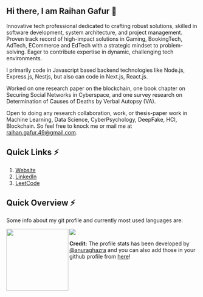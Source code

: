 ### <h2>Hi there, I am Raihan Gafur 👋 </h2>


Innovative tech professional dedicated to crafting robust solutions, skilled in software development, system architecture, and project management. Proven track record of high-impact solutions in Gaming, BookingTech, AdTech, ECommerce and EdTech with a strategic mindset to problem-solving. Eager to contribute expertise in dynamic, challenging tech environments.

I primarily code in Javascript based backend technologies like Node.js, Express.js, Nestjs, but also can code in Next.js, React.js.

Worked on one research paper on the blockchain, one book chapter on Securing Social Networks in Cyberspace, and one survey research on Determination of Causes of Deaths by Verbal Autopsy (VA). 
 
Open to doing any research collaboration, work, or thesis-paper work in Machine Learning, Data Science, CyberPsychology, DeepFake, HCI, Blockchain. So feel free to knock me or mail me at <a href="mailto:raihan.gafur.49@gmail.com" target="_blank">raihan.gafur.49@gmail.com</a>.

### <h2>Quick Links ⚡ </h2>
<ol>
  <li><a href="https://raihanthecooldude.com/" target="_blank">Website</a></li>
  <li><a href="https://www.linkedin.com/in/raihanthecooldude/" target="_blank">LinkedIn</a></li>
  <li><a href="https://leetcode.com/raihanthecooldude/" target="_blank">LeetCode</a></li>
</ol>

### <h2>Quick Overview ⚡ </h2>

<!-- 🔥 -->

Some info about my git profile and currently most used languages are:

<!-- ![GitHub stats](https://github-readme-stats.vercel.app/api?username=raihanthecooldude&show_icons=true&theme=tokyonight&count_private=true&include_all_commits=true) 
![Top Langs](https://github-readme-stats.vercel.app/api/top-langs/?username=raihanthecooldude&layout=compact&theme=radical&langs_count=5&exclude_repo=JavaPackageLibrary&count_private=true) -->

<a href="#">
  <img height="163" align="left" src="https://github-readme-stats.vercel.app/api?username=raihanthecooldude&show_icons=true&count_private=true&include_all_commits=true" />
</a>
<a href="#">
  <img src="https://github-readme-stats.vercel.app/api/top-langs/?username=raihanthecooldude&layout=compact&langs_count=5&exclude_repo=JavaPackageLibrary,Foodos-Laravel&count_private=true" />
</a>


<b>Credit:</b> The profile stats has been developed by <a href="https://github.com/anuraghazra" target="_blank">@anuraghazra</a> and you can also add those in your github profile from <a href="https://github.com/anuraghazra/github-readme-stats" target="_blank">here</a>!





<!--
**raihanthecooldude/raihanthecooldude** is a ✨ _special_ ✨ repository because its `README.md` (this file) appears on your GitHub profile.

Here are some ideas to get you started:

- 🔭 I’m currently working on ...
- 🌱 I’m currently learning ...
- 👯 I’m looking to collaborate on ...
- 🤔 I’m looking for help with ...
- 💬 Ask me about ...
- 📫 How to reach me: ...
- 😄 Pronouns: ...
- ⚡ Fun fact: ...
-->
